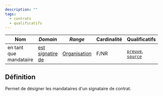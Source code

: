 ```yaml
---
description: ""
tags:
  - contrats
  - qualificatifs
---
```


| **Nom**                | ***Domain***                                 | ***Range***                                             | **Cardinalité** | **Qualificatifs**                            |
| ---------------------- | -------------------------------------------- | ------------------------------------------------------- | --------------- | -------------------------------------------- |
| en tant que mandataire | [est signatire de](est%20signataire%20de.md) | [Organisation](../Classes/Organisation/Organisation.md) | F/NR            | [`preuve`](preuve.md), [`source`](source.md) |

## Définition

Permet de désigner les mandataires d'un signataire de contrat.